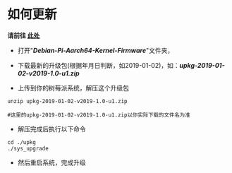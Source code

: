 # 如何更新

**请前往 [此处](https://pan.baidu.com/s/1-NY_WL5LB0stpxT1wAKSaA)**

* 打开"***Debian-Pi-Aarch64-Kernel-Firmware***"文件夹，

* 下载最新的升级包(根据年月日判断，如2019-01-02)，如：***upkg-2019-01-02-v2019-1.0-u1.zip***

* 上传到你的树莓派系统，解压这个升级包

```shell
unzip upkg-2019-01-02-v2019-1.0-u1.zip

#这里的upkg-2019-01-02-v2019-1.0-u1.zip以你实际下载的文件名为准
```
* 解压完成后执行以下命令

```shell
cd ./upkg
./sys_upgrade
```

* 然后重启系统，完成升级
